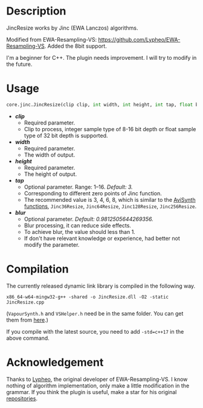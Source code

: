 # Description

JincResize works by Jinc (EWA Lanczos) algorithms.

Modified from EWA-Resampling-VS: https://github.com/Lypheo/EWA-Resampling-VS. Added the 8bit support.

I'm a beginner for C++. The plugin needs improvement. I will try to modify in the future.

# Usage

```python
core.jinc.JincResize(clip clip, int width, int height, int tap, float blur)
```

* ***clip***
    * Required parameter.
    * Clip to process, integer sample type of 8-16 bit depth or float sample type of 32 bit depth is supported.
* ***width***
    * Required parameter.
    * The width of output.
* ***height***
    * Required parameter.
    * The height of output.
* ***tap***
    * Optional parameter. Range: 1–16. *Default: 3.*
    * Corresponding to different zero points of Jinc function.
    * The recommended value is 3, 4, 6, 8, which is similar to the [AviSynth functions](https://github.com/AviSynth/jinc-resize),  ` Jinc36Resize `, ` Jinc64Resize `, ` Jinc128Resize `, ` Jinc256Resize `.
* ***blur***
    * Optional parameter. *Default: 0.9812505644269356.*
    * Blur processing, it can reduce side effects.
    * To achieve blur, the value should less than 1.
    * If don't have relevant knowledge or experience, had better not modify the parameter.

# Compilation

The currently released dynamic link library is compiled in the following way.

```
x86_64-w64-mingw32-g++ -shared -o JincResize.dll -O2 -static JincResize.cpp
```

(`VapourSynth.h` and `VSHelper.h` need be in the same folder. You can get them from [here](https://github.com/vapoursynth/vapoursynth/tree/master/include).)

If you compile with the latest source, you need to add `-std=c++17` in the above command.

# Acknowledgement

Thanks to [Lypheo]( https://github.com/Lypheo ), the original developer of EWA-Resampling-VS. I know nothing of algorithm implementation, only make a little modification in the grammar. If you think the plugin is useful, make a star for his original [repositories]( https://github.com/Lypheo/EWA-Resampling-VS ).
